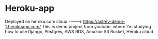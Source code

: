 # Heroku-app 
Deployed on heroku.com cloud ---->  https://ostrev-demo-1.herokuapp.com/
This is demo project from youtube, where I'm studying how to use Django, Postgres, AWS RDS, Amazon S3 Bucket, Heroku cloud
